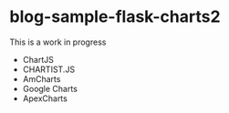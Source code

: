# blog-sample-flask-charts2

This is a work in progress

* ChartJS
* CHARTIST.JS
* AmCharts
* Google Charts
* ApexCharts